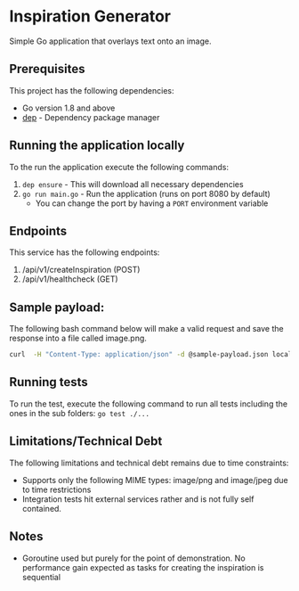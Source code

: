 # Inspiration Generator
Simple Go application that overlays text onto an image.

## Prerequisites
This project has the following dependencies:
- Go version 1.8 and above
- [dep](https://github.com/golang/dep) - Dependency package manager

## Running the application locally

To the run the application execute the following commands:
1. `dep ensure` - This will download all necessary dependencies
2. `go run main.go` - Run the application (runs on port 8080 by default)
    - You can change the port by having a `PORT` environment variable

## Endpoints
This service has the following endpoints:
1. /api/v1/createInspiration (POST)
2. /api/v1/healthcheck (GET)

## Sample payload:
The following bash command below will make a valid request and save the response into a file called image.png.
```bash
curl  -H "Content-Type: application/json" -d @sample-payload.json localhost:8080/api/v1/createInspiration > image.png
```

## Running tests
To run the test, execute the following command to run all tests including
the ones in the sub folders: `go test ./...`

## Limitations/Technical Debt
The following limitations and technical debt remains due to time constraints:
- Supports only the following MIME types: image/png and image/jpeg due to time restrictions
- Integration tests hit external services rather and is not fully self contained.

## Notes
- Goroutine used but purely for the point of demonstration. No performance gain expected as tasks
for creating the inspiration is sequential
